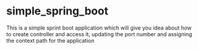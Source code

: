# simple_spring_boot
This is a simple sprint boot application which will give you idea about how to  create controller and access it, updating the port number and assigning the context path for the application
